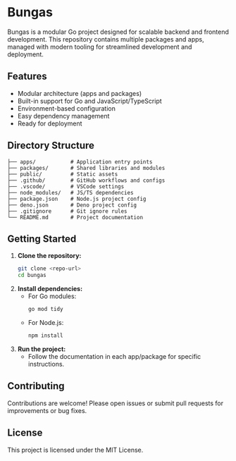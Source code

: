 # Bungas

Bungas is a modular Go project designed for scalable backend and frontend development. This repository contains multiple packages and apps, managed with modern tooling for streamlined development and deployment.

## Features
- Modular architecture (apps and packages)
- Built-in support for Go and JavaScript/TypeScript
- Environment-based configuration
- Easy dependency management
- Ready for deployment

## Directory Structure
```
├── apps/           # Application entry points
├── packages/       # Shared libraries and modules
├── public/         # Static assets
├── .github/        # GitHub workflows and configs
├── .vscode/        # VSCode settings
├── node_modules/   # JS/TS dependencies
├── package.json    # Node.js project config
├── deno.json       # Deno project config
├── .gitignore      # Git ignore rules
└── README.md       # Project documentation
```

## Getting Started
1. **Clone the repository:**
   ```sh
   git clone <repo-url>
   cd bungas
   ```
2. **Install dependencies:**
   - For Go modules:
     ```sh
     go mod tidy
     ```
   - For Node.js:
     ```sh
     npm install
     ```
3. **Run the project:**
   - Follow the documentation in each app/package for specific instructions.

## Contributing
Contributions are welcome! Please open issues or submit pull requests for improvements or bug fixes.

## License
This project is licensed under the MIT License.

